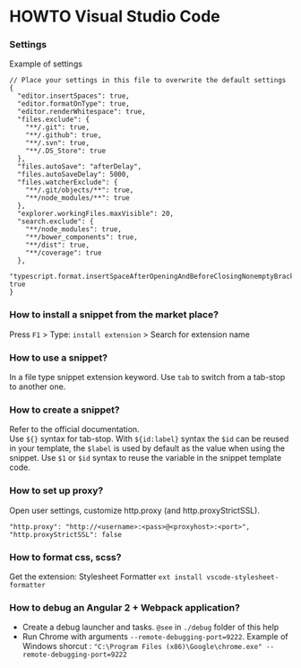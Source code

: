 # HOWTO Visual Studio Code

### Settings
Example of settings
```
// Place your settings in this file to overwrite the default settings
{
  "editor.insertSpaces": true,
  "editor.formatOnType": true,
  "editor.renderWhitespace": true,
  "files.exclude": {
    "**/.git": true,
    "**/.github": true,
    "**/.svn": true,
    "**/.DS_Store": true
  },
  "files.autoSave": "afterDelay",
  "files.autoSaveDelay": 5000,
  "files.watcherExclude": {
    "**/.git/objects/**": true,
    "**/node_modules/**": true
  },
  "explorer.workingFiles.maxVisible": 20,
  "search.exclude": {
    "**/node_modules": true,
    "**/bower_components": true,
    "**/dist": true,
    "**/coverage": true
  },
  "typescript.format.insertSpaceAfterOpeningAndBeforeClosingNonemptyBrackets": true
}
```

### How to install a snippet from the market place?
Press `F1` > Type: `install extension` > Search for extension name

### How to use a snippet?
In a file type snippet extension keyword. 
Use `tab` to switch from a tab-stop to another one.

### How to create a snippet?
Refer to the official documentation.  
Use `${}` syntax for tab-stop. 
With `${id:label}` syntax the `$id` can be reused in your template, the `$label` is used by default as the value when using the snippet. 
Use `$1` or `$id` syntax to reuse the variable in the snippet template code.

### How to set up proxy?
Open user settings, customize http.proxy (and http.proxyStrictSSL).
```  
"http.proxy": "http://<username>:<pass>@<proxyhost>:<port>",
"http.proxyStrictSSL": false
```
### How to format css, scss?
Get the extension: Stylesheet Formatter `ext install vscode-stylesheet-formatter`

### How to debug an Angular 2 + Webpack application?

- Create a debug launcher and tasks. `@see` in `./debug` folder of this help
- Run Chrome with arguments `--remote-debugging-port=9222`. Example of Windows shorcut : `"C:\Program Files (x86)\Google\chrome.exe" --remote-debugging-port=9222`
